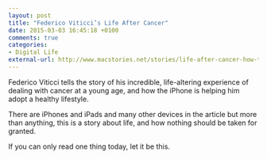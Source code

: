```yaml
---
layout: post
title: "Federico Viticci’s Life After Cancer"
date: 2015-03-03 16:45:18 +0100
comments: true
categories: 
- Digital Life
external-url: http://www.macstories.net/stories/life-after-cancer-how-the-iphone-helped-me-achieve-a-healthier-lifestyle/
---
```


Federico Viticci tells the story of his incredible, life-altering experience of dealing with cancer at a young age, and how the iPhone is helping him adopt a healthy lifestyle.

There are iPhones and iPads and many other devices in the article but more than anything, this is a story about life, and how nothing should be taken for granted. 

If you can only read one thing today, let it be this.